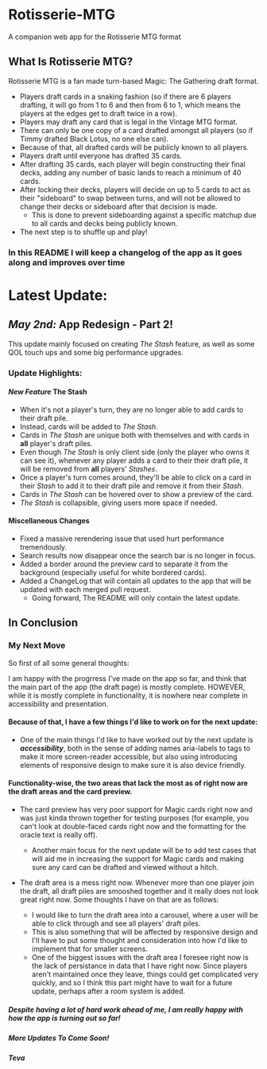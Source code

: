 # Rotisserie-MTG
A companion web app for the Rotisserie MTG format

## What Is Rotisserie MTG?

Rotisserie MTG is a fan made turn-based Magic: The Gathering draft format.
- Players draft cards in a snaking fashion (so if there are 6 players drafting, it will go from 1 to 6 and then from 6 to 1, which means the players at the edges get to draft twice in a row).
- Players may draft any card that is legal in the Vintage MTG format.
- There can only be one copy of a card drafted amongst all players (so if Timmy drafted Black Lotus, no one else can).
- Because of that, all drafted cards will be publicly known to all players.
- Players draft until everyone has drafted 35 cards.
- After drafting 35 cards, each player will begin constructing their final decks, adding any number of basic lands to reach a minimum of 40 cards.
- After locking their decks, players will decide on up to 5 cards to act as their "sideboard" to swap between turns, and will not be allowed to change their decks or sideboard after that decision is made.
  - This is done to prevent sideboarding against a specific matchup due to all cards and decks being publicly known.
- The next step is to shuffle up and play!

### In this README I will keep a changelog of the app as it goes along and improves over time

# Latest Update:

## _May 2nd:_ App Redesign - Part 2!
This update mainly focused on creating *The Stash* feature, as well as some QOL touch ups and some big performance upgrades.

### Update Highlights:

#### _New Feature_ The Stash

- When it's not a player's turn, they are no longer able to add cards to their draft pile.
- Instead, cards will be added to *The Stash*.
- Cards in *The Stash* are unique both with themselves and with cards in **all** player's draft piles.
- Even though *The Stash* is only client side (only the player who owns it can see it), whenever any player adds a card to their their draft pile, it will be removed from **all** players' *Stashes*.
- Once a player's turn comes around, they'll be able to click on a card in their *Stash* to add it to their draft pile and remove it from their *Stash*.
- Cards in *The Stash* can be hovered over to show a preview of the card.
- *The Stash* is collapsible, giving users more space if needed.

#### Miscellaneous Changes

- Fixed a massive rerendering issue that used hurt performance tremendously.
- Search results now disappear once the search bar is no longer in focus.
- Added a border around the preview card to separate it from the background (especially useful for white bordered cards).
- Added a ChangeLog that will contain all updates to the app that will be updated with each merged pull request.
  - Going forward, The README will only contain the latest update.

## In Conclusion

### My Next Move

So first of all some general thoughts:

I am happy with the progrress I've made on the app so far, and think that the main part of the app (the draft page) is mostly complete.
HOWEVER, while it is mostly complete in functionality, it is nowhere near complete in accessibility and presentation.

#### Because of that, I have a few things I'd like to work on for the next update:
- One of the main things I'd like to have worked out by the next update is ***accessibility***, both in the sense of adding names aria-labels to tags to make it more screen-reader accessible, but also using introducing elements of responsive design to make sure it is also device friendly.

#### Functionality-wise, the two areas that lack the most as of right now are the draft areas and the card preview.
- The card preview has very poor support for Magic cards right now and was just kinda thrown together for testing purposes (for example, you can't look at double-faced cards right now and the formatting for the oracle text is really off).
  - Another main focus for the next update will be to add test cases that will aid me in increasing the support for Magic cards and making sure any card can be drafted and viewed without a hitch.

- The draft area is a mess right now. Whenever more than one player join the draft, all draft piles are smooshed together and it really does not look great right now. Some thoughts I have on that are as follows:
  - I would like to turn the draft area into a carousel, where a user will be able to click through and see all players' draft piles.
  - This is also something that will be affected by responsive design and I'll have to put some thought and consideration into how I'd like to implement that for smaller screens.
  - One of the biggest issues with the draft area I foresee right now is the lack of persistance in data that I have right now. Since players aren't maintained once they leave, things could get complicated very quickly, and so I think this part might have to wait for a future update, perhaps after a room system is added.

##### Despite having a lot of hard work ahead of me, I am really happy with how the app is turning out so far!

##### More Updates To Come Soon!

##### Teva
